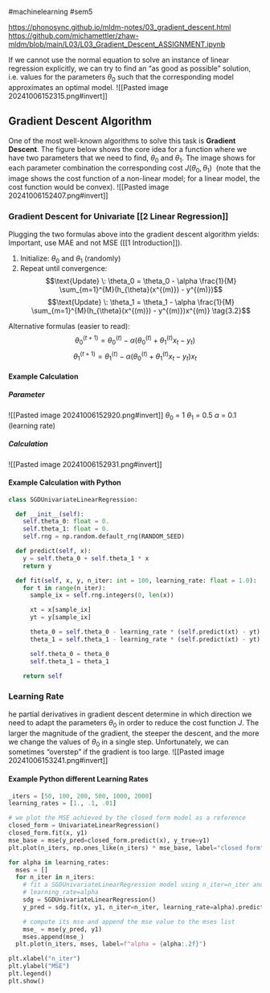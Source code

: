 #machinelearning #sem5

https://phonosync.github.io/mldm-notes/03_gradient_descent.html
https://github.com/michamettler/zhaw-mldm/blob/main/L03/L03_Gradient_Descent_ASSIGNMENT.ipynb

If we cannot use the normal equation to solve an instance of linear regression explicitly, we can try to find an “as good as possible” solution, i.e. values for the parameters $\theta_0$ such that the corresponding model approximates an optimal model.
![[Pasted image 20241006152315.png#invert]]
## Gradient Descent Algorithm
One of the most well-known algorithms to solve this task is **Gradient Descent**. The figure below shows the core idea for a function where we have two parameters that we need to find, $\theta_0$ and $\theta_1$. The image shows for each parameter combination the corresponding cost $J(\theta_0, \theta_1)$  (note that the image shows the cost function of a non-linear model; for a linear model, the cost function would be convex).
![[Pasted image 20241006152407.png#invert]]
### Gradient Descent for Univariate [[2 Linear Regression]]
Plugging the two formulas above into the gradient descent algorithm yields:
Important, use MAE and not MSE ([[1 Introduction]]).

1. Initialize: $\theta_0$ and $\theta_1$ (randomly)
2. Repeat until convergence:
$$\text{Update} \: \theta_0 = \theta_0 - \alpha \frac{1}{M} \sum_{m=1}^{M}(h_{\theta}(x^{(m)}) - y^{(m)})$$
$$\text{Update} \: \theta_1 = \theta_1 - \alpha \frac{1}{M} \sum_{m=1}^{M}(h_{\theta}(x^{(m)}) - y^{(m)})x^{(m)} \tag{3.2}$$

Alternative formulas (easier to read):
$$\theta_{0}^{(t+1)} = \theta_{0}^{(t)} - \alpha (\theta_{0}^{(t)} + \theta_{1}^{(t)} x_t - y_t)$$
$$\theta_{1}^{(t+1)} = \theta_{1}^{(t)} - \alpha (\theta_{0}^{(t)} + \theta_{1}^{(t)} x_t - y_t) x_t$$
#### Example Calculation
##### Parameter
![[Pasted image 20241006152920.png#invert]]
$\theta_0$ = 1
$\theta_1$ = 0.5
$\alpha$ = 0.1 (learning rate)

##### Calculation
![[Pasted image 20241006152931.png#invert]]
#### Example Calculation with Python
```python
class SGDUnivariateLinearRegression:

  def __init__(self):
    self.theta_0: float = 0.
    self.theta_1: float = 0.
    self.rng = np.random.default_rng(RANDOM_SEED)

  def predict(self, x):
    y = self.theta_0 + self.theta_1 * x
    return y

  def fit(self, x, y, n_iter: int = 100, learning_rate: float = 1.0):
    for t in range(n_iter):
      sample_ix = self.rng.integers(0, len(x))

      xt = x[sample_ix]
      yt = y[sample_ix]

      theta_0 = self.theta_0 - learning_rate * (self.predict(xt) - yt)
      theta_1 = self.theta_1 - learning_rate * (self.predict(xt) - yt) * xt

      self.theta_0 = theta_0
      self.theta_1 = theta_1

    return self
```
### Learning Rate
he partial derivatives in gradient descent determine in which direction we need to adapt the parameters $\theta_0$ in order to reduce the cost function $J$. The larger the magnitude of the gradient, the steeper the descent, and the more we change the values of $\theta_0$ in a single step. Unfortunately, we can sometimes “overstep” if the gradient is too large.
![[Pasted image 20241006153241.png#invert]]
#### Example Python different Learning Rates
```python
_iters = [50, 100, 200, 500, 1000, 2000]
learning_rates = [1., .1, .01]

# we plot the MSE achieved by the closed form model as a reference
closed_form = UnivariateLinearRegression()
closed_form.fit(x, y1)
mse_base = mse(y_pred=closed_form.predict(x), y_true=y1)
plt.plot(n_iters, np.ones_like(n_iters) * mse_base, label="closed form", linestyle='--', c='b')

for alpha in learning_rates:
  mses = []
  for n_iter in n_iters:
    # fit a SGDUnivariateLinearRegression model using n_iter=n_iter and
    # learning_rate=alpha
    sdg = SGDUnivariateLinearRegression()
    y_pred = sdg.fit(x, y1, n_iter=n_iter, learning_rate=alpha).predict(x)

    # compute its mse and append the mse value to the mses list
    mse_ = mse(y_pred, y1)
    mses.append(mse_)
  plt.plot(n_iters, mses, label=f"alpha = {alpha:.2f}")

plt.xlabel("n_iter")
plt.ylabel("MSE")
plt.legend()
plt.show()
```